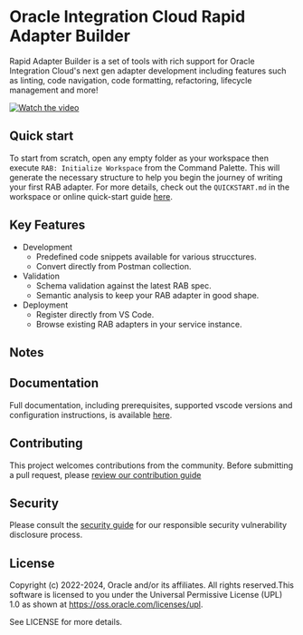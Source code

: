 # Oracle Integration Cloud Rapid Adapter Builder

Rapid Adapter Builder is a set of tools with rich support for Oracle Integration Cloud's next gen adapter development including features such as linting, code navigation, code formatting, refactoring, lifecycle management and more!

[![Watch the video](https://img.youtube.com/vi/CpYIruWdRlI/0.jpg)](https://www.youtube.com/watch?v=CpYIruWdRlI)

## Quick start

To start from scratch, open any empty folder as your workspace then execute `RAB: Initialize Workspace` from the Command Palette. This will generate the necessary structure to help you begin the journey of writing your first RAB adapter. For more details, check out the `QUICKSTART.md` in the workspace or online quick-start guide [here](https://www.oracle.com/pls/topic/lookup?ctx=appint&id=ICRAB).

## Key Features

- Development
  - Predefined code snippets available for various strucctures.
  - Convert directly from Postman collection.
- Validation
  - Schema validation against the latest RAB spec.
  - Semantic analysis to keep your RAB adapter in good shape.
- Deployment
  - Register directly from VS Code.
  - Browse existing RAB adapters in your service instance.

## Notes

## Documentation

Full documentation, including prerequisites, supported vscode versions and configuration instructions, is available [here](https://www.oracle.com/pls/topic/lookup?ctx=appint&id=ICNAB).

## Contributing

This project welcomes contributions from the community. Before submitting a pull request, please [review our contribution guide](./CONTRIBUTING.md)

## Security

Please consult the [security guide](./SECURITY.md) for our responsible security vulnerability disclosure process.

## License

Copyright (c) 2022-2024, Oracle and/or its affiliates. All rights reserved.This software is licensed to you under the Universal Permissive License (UPL) 1.0 as shown at https://oss.oracle.com/licenses/upl.

See LICENSE for more details.
